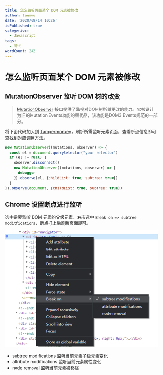 ```yaml
---
title: 怎么监听页面某个 DOM 元素被修改
author: teemwu
date: '2020/08/14 10:26'
isPublished: true
categories:
  - Javascript
tags:
  - 调试
wordCount: 242
---
```


# 怎么监听页面某个 DOM 元素被修改

## MutationObserver 监听 DOM 树的改变
> [MutationObserver](https://developer.mozilla.org/zh-CN/docs/Web/API/MutationObserver) 接口提供了监视对DOM树所做更改的能力。它被设计为旧的Mutation Events功能的替代品，该功能是DOM3 Events规范的一部分。

将下面代码加入到 [Tampermonkey](https://www.tampermonkey.net/index.php)，刷新所需监听元素页面，查看断点信息即可查找到对应调用方法。

```javascript
new MutationObserver((mutations, observer) => {
  const el = document.querySelector("your selector")
  if (el != null) {
    observer.disconnect()
    new MutationObserver((mutations, observer) => {
      debugger
    }).observe(el, {childList: true, subtree: true})
  }
}).observe(document, {childList: true, subtree: true})
```
## Chrome 设置断点进行监听

选中需要监听 DOM 元素的父级元素，右击选中 `Break on => subtree moditfications`，断点打上后刷新页面即可。

![](/public/imgs/2020/08/14/2020081410260.png)

- subtree modifications 监听当前元素子级元素变化
- attribute modifications 监听当前元素属性变化
- node removal 监听当前元素被移除
